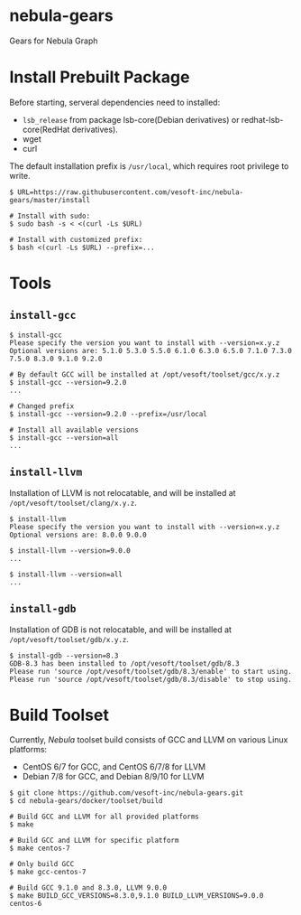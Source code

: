 # nebula-gears
Gears for Nebula Graph

# Install Prebuilt Package

Before starting, serveral dependencies need to installed:
 * `lsb_release` from package lsb-core(Debian derivatives) or redhat-lsb-core(RedHat derivatives).
 * wget
 * curl

The default installation prefix is `/usr/local`, which requires root privilege to write.

```shell
$ URL=https://raw.githubusercontent.com/vesoft-inc/nebula-gears/master/install

# Install with sudo:
$ sudo bash -s < <(curl -Ls $URL)

# Install with customized prefix:
$ bash <(curl -Ls $URL) --prefix=...
```

# Tools

## `install-gcc`
```shell
$ install-gcc
Please specify the version you want to install with --version=x.y.z
Optional versions are: 5.1.0 5.3.0 5.5.0 6.1.0 6.3.0 6.5.0 7.1.0 7.3.0 7.5.0 8.3.0 9.1.0 9.2.0

# By default GCC will be installed at /opt/vesoft/toolset/gcc/x.y.z
$ install-gcc --version=9.2.0
...

# Changed prefix
$ install-gcc --version=9.2.0 --prefix=/usr/local

# Install all available versions
$ install-gcc --version=all
...
```

## `install-llvm`
Installation of LLVM is not relocatable, and will be installed at `/opt/vesoft/toolset/clang/x.y.z`.
```shell
$ install-llvm
Please specify the version you want to install with --version=x.y.z
Optional versions are: 8.0.0 9.0.0

$ install-llvm --version=9.0.0
...

$ install-llvm --version=all
...
```


## `install-gdb`
Installation of GDB is not relocatable, and will be installed at `/opt/vesoft/toolset/gdb/x.y.z`.
```shell
$ install-gdb --version=8.3
GDB-8.3 has been installed to /opt/vesoft/toolset/gdb/8.3
Please run 'source /opt/vesoft/toolset/gdb/8.3/enable' to start using.
Please run 'source /opt/vesoft/toolset/gdb/8.3/disable' to stop using.
```

# Build Toolset
Currently, _Nebula_ toolset build consists of GCC and LLVM on various Linux platforms:
  * CentOS 6/7 for GCC, and CentOS 6/7/8 for LLVM
  * Debian 7/8 for GCC, and Debian 8/9/10 for LLVM

```shell
$ git clone https://github.com/vesoft-inc/nebula-gears.git
$ cd nebula-gears/docker/toolset/build

# Build GCC and LLVM for all provided platforms
$ make

# Build GCC and LLVM for specific platform
$ make centos-7

# Only build GCC
$ make gcc-centos-7

# Build GCC 9.1.0 and 8.3.0, LLVM 9.0.0
$ make BUILD_GCC_VERSIONS=8.3.0,9.1.0 BUILD_LLVM_VERSIONS=9.0.0 centos-6
```
